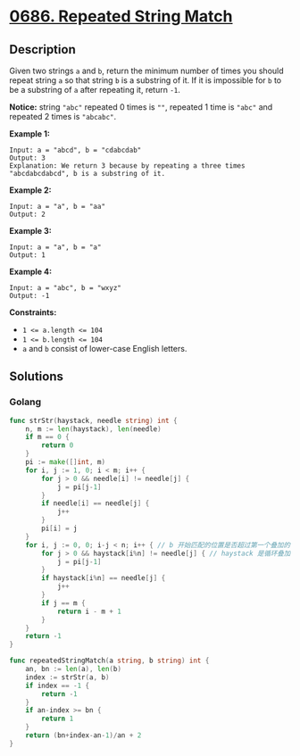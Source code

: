 # [0686. Repeated String Match](https://leetcode-cn.com/problems/repeated-string-match/)



## Description



Given two strings `a` and `b`, return the minimum number of times you should repeat string `a` so that string `b` is a substring of it. If it is impossible for `b` to be a substring of `a` after repeating it, return `-1`.

**Notice:** string `"abc"` repeated 0 times is `""`, repeated 1 time is `"abc"` and repeated 2 times is `"abcabc"`.

 

**Example 1:**

```
Input: a = "abcd", b = "cdabcdab"
Output: 3
Explanation: We return 3 because by repeating a three times "abcdabcdabcd", b is a substring of it.
```

**Example 2:**

```
Input: a = "a", b = "aa"
Output: 2
```

**Example 3:**

```
Input: a = "a", b = "a"
Output: 1
```

**Example 4:**

```
Input: a = "abc", b = "wxyz"
Output: -1
```

 

**Constraints:**

- `1 <= a.length <= 104`
- `1 <= b.length <= 104`
- `a` and `b` consist of lower-case English letters.

## Solutions

<!-- tabs:start -->

### **Golang**

```go
func strStr(haystack, needle string) int {
    n, m := len(haystack), len(needle)
    if m == 0 {
        return 0
    }
    pi := make([]int, m)
    for i, j := 1, 0; i < m; i++ {
        for j > 0 && needle[i] != needle[j] {
            j = pi[j-1]
        }
        if needle[i] == needle[j] {
            j++
        }
        pi[i] = j
    }
    for i, j := 0, 0; i-j < n; i++ { // b 开始匹配的位置是否超过第一个叠加的 a
        for j > 0 && haystack[i%n] != needle[j] { // haystack 是循环叠加的字符串，所以取 i % n
            j = pi[j-1]
        }
        if haystack[i%n] == needle[j] {
            j++
        }
        if j == m {
            return i - m + 1
        }
    }
    return -1
}

func repeatedStringMatch(a string, b string) int {
    an, bn := len(a), len(b)
    index := strStr(a, b)
    if index == -1 {
        return -1
    }
    if an-index >= bn {
        return 1
    }
    return (bn+index-an-1)/an + 2
}
```

<!-- tabs:end -->
